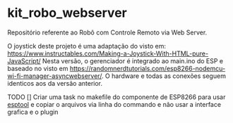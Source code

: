 # kit_robo_webserver
Repositório referente ao Robô com Controle Remoto via Web Server.

O joystick deste projeto é uma adaptação do visto em: https://www.instructables.com/Making-a-Joystick-With-HTML-pure-JavaScript/
Nesta versão, o gerenciador é integrado ao main.ino do ESP e baseado no visto em https://randomnerdtutorials.com/esp8266-nodemcu-wi-fi-manager-asyncwebserver/.
O hardware e todas as conexões seguem identicos aos da versão anterior.

TODO
[] Criar uma task no makefile do componente de ESP8266 para usar [esptool](://github.com/espressif/esptool) e copiar o arquivos via linha do commando e não usar a interface grafica e o plugin

